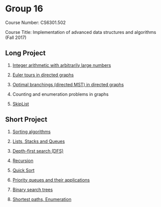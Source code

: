 Group 16
========

Course Number: CS6301.502

Course Title: Implementation of advanced data structures and algorithms (Fall 2017)

Long Project
------------

1.  [Integer arithmetic with arbitrarily large numbers](./lp1)

2.  [Euler tours in directed graphs](./lp2)

3.  [Optimal branchings (directed MST) in directed graphs](./lp3)

4.  Counting and enumeration problems in graphs

5.  [SkipList](.lp5)

Short Project
-------------

1.  [Sorting algorithms](./sp1)

2.  [Lists, Stacks and Queues](./sp2)

3.  [Depth-first search (DFS)](./sp3)

4.  [Recursion](./sp4)

5.  [Quick Sort](./sp5)

6.  [Priority queues and their applications](./sp6)

7.  [Binary search trees](./sp7)

8.  [Shortest paths, Enumeration](./sp8)
